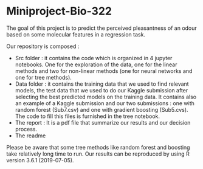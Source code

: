 # Miniproject-Bio-322

The goal of this project is to predict the perceived pleasantness of an odour based on some molecular features in a regression task.

Our repository is composed :
- Src folder : it contains the code which is organized in 4 jupyter notebooks. One for the exploration of the data, one for the linear methods and two for non-linear methods (one for neural networks and one for tree methods).
- Data folder : it contains the training data that we used to find relevant models, the test data that we used to do our Kaggle submission after selecting the best predicted models on the training data. It contains also an example of a Kaggle submission and our two submissions : one with random forest (Sub7.csv) and one with gradient boosting (Sub5.cvs). The code to fill this files is furnished in the tree notebook.
- The report : It is a pdf file that summarize our results and our decision process.
- The readme

Please be aware that some tree methods like random forest and boosting take relatively long time to run. Our results can be reproduced by using R version 3.6.1 (2019-07-05). 
